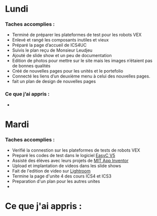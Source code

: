 # Lundi 
### Taches accomplies : 
   * Terminé de préparer les plateformes de test pour les robots VEX 
   * Enlevé et rangé les composants inutiles et vieux 
   * Préparé la page d’accueil de ICS4UC
   * Suivis le plan reçu de Monsieur Leudjeu
   * Ajouté de slide show et un peu de documentation 
   * Edition de photos pour mettre sur le site mais les images n’étaient pas de bonnes qualités 
   * Créé de nouvelles pages pour les unités et le portefolio
   * Connecté les liens d’un deuxième menu à celui des nouvelles pages. 
   * fait un plan de design de nouvelles pages 
### Ce que j’ai appris :  
   * 
# Mardi 
### Taches accomplies :
   * Verifié la connestion sur les plateformes de tests de robots VEX 
   * Preparé les codes de test dans le logiciel [EasyC V5](https://www.vexrobotics.com/easyc-v5.html)
   * Assisté des élèves avec leurs projets de [MIT App Inventor](http://appinventor.mit.edu/explore/)
   * Upload et implantation de videos dans les slide shows 
   * Fait de l'edition de video sur [Lightroom](https://www.lwks.com/)
   * Termine la page d'unite 4 des cours ICS4 et ICS3
   * Preparation d'un plan pour les autres unites
   * 
# Ce que j'ai appris : 

